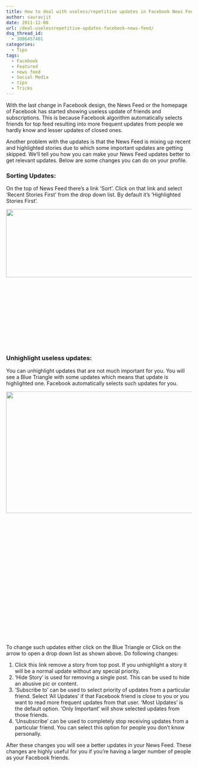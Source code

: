 ```yaml
---
title: How to deal with useless/repetitive updates in Facebook News Feed
author: sauravjit
date: 2011-12-08
url: /deal-uselessrepetitive-updates-facebook-news-feed/
dsq_thread_id:
  - 3086457401
categories:
  - Tips
tags:
  - Facebook
  - Featured
  - news feed
  - Social Media
  - tips
  - Tricks
---
```

With the last change in Facebook design, the News Feed or the homepage of Facebook has started showing useless update of friends and subscriptions. This is because Facebook algorithm automatically selects friends for top feed resulting into more frequent updates from people we hardly know and lesser updates of closed ones.

Another problem with the updates is that the News Feed is mixing up recent and highlighted stories due to which some important updates are getting skipped. We&#8217;ll tell you how you can make your News Feed updates better to get relevant updates. Below are some changes you can do on your profile.

### Sorting Updates:

On the top of News Feed there&#8217;s a link &#8216;Sort&#8217;. Click on that link and select &#8216;Recent Stories First&#8217; from the drop down list. By default it&#8217;s &#8216;Highlighted Stories First&#8217;.

<img class="alignleft size-full wp-image-48376" title="updates-1" src="http://cdn.devilsworkshop.org/files/2011/12/updates-1.jpg" alt="" width="556" height="185" />

&nbsp;

&nbsp;

&nbsp;

&nbsp;

&nbsp;

&nbsp;

### Unhighlight useless updates:

You can unhighlight updates that are not much important for you. You will see a Blue Triangle with some updates which means that update is highlighted one. Facebook automatically selects such updates for you.

<img class="alignleft size-full wp-image-48377" title="updates-2" src="http://cdn.devilsworkshop.org/files/2011/12/updates-2.jpg" alt="" width="563" height="330" />

&nbsp;

&nbsp;

&nbsp;

&nbsp;

&nbsp;

&nbsp;

&nbsp;

&nbsp;

&nbsp;

&nbsp;

&nbsp;

To change such updates either click on the Blue Triangle or Click on the arrow to open a drop down list as shown above. Do following changes:

  1. Click this link remove a story from top post. If you unhighlight a story it will be a normal update without any special priority.
  2. &#8216;Hide Story&#8217; is used for removing a single post. This can be used to hide an abusive pic or content.
  3. &#8216;Subscribe to&#8217; can be used to select priority of updates from a particular friend. Select &#8216;All Updates&#8217; if that Facebook friend is close to you or you want to read more frequent updates from that user. &#8216;Most Updates&#8217; is the default option. &#8216;Only Important&#8217; will show selected updates from those friends.
  4. &#8216;Unsubscribe&#8217; can be used to completely stop receiving updates from a particular friend. You can select this option for people you don&#8217;t know personally.

After these changes you will see a better updates in your News Feed. These changes are highly useful for you if you&#8217;re having a larger number of people as your Facebook friends.
